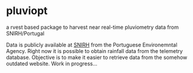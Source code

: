 # pluviopt
a rvest based package to harvest near real-time pluviometry data from SNIRH/Portugal

Data is publicly available at [SNIRH](http://snirh.apambiente.pt/) from the Portuguese Environemntal Agency. Right now it is possible to obtain rainfall data from the telemetry database. Objective is to make it easier to retrieve data from the somehow outdated website. Work in progress...
